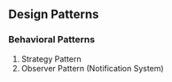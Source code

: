 ## Design Patterns

### Behavioral Patterns

1. Strategy Pattern
2. Observer Pattern (Notification System)
